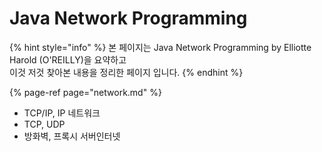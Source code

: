 # Java Network Programming

{% hint style="info" %}
본 페이지는 Java Network Programming by Elliotte Harold \(O'REILLY\)을 요약하고  
이것 저것 찾아본 내용을 정리한 페이지 입니다.
{% endhint %}



{% page-ref page="network.md" %}

* TCP/IP, IP 네트워크 
* TCP, UDP
* 방화벽, 프록시 서버인터넷 

